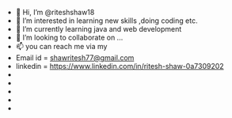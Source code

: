 - 👋 Hi, I’m @riteshshaw18
- 👀 I’m interested in learning new skills ,doing coding etc.
- 🌱 I’m currently learning java and web development
- 💞️ I’m looking to collaborate on ...
- 📫 you can reach me via my 
- Email id = shawritesh77@gmail.com
- linkedin = https://www.linkedin.com/in/ritesh-shaw-0a7309202
- 
-
- 
- 
- 

<!---
riteshshaw18/riteshshaw18 is a ✨ special ✨ repository because its `README.md` (this file) appears on your GitHub profile.
You can click the Preview link to take a look at your changes.
--->
